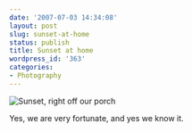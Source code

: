 ```yaml
---
date: '2007-07-03 14:34:08'
layout: post
slug: sunset-at-home
status: publish
title: Sunset at home
wordpress_id: '363'
categories:
- Photography
---
```




![Sunset, right off our porch](http://www.phfactor.net/wp-pics/sunset-at-home.JPG)


Yes, we are very fortunate, and yes we know it.
